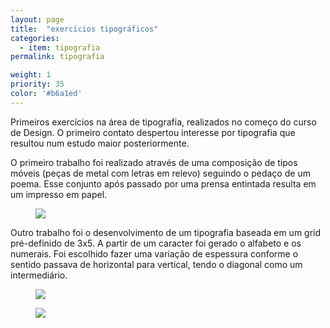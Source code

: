 ```yaml
---
layout: page
title:  "exercícios tipográficos"
categories:
  - item: tipografia
permalink: tipografia

weight: 1
priority: 35
color: '#b6a1ed'
---
```


Primeiros exercícios na área de tipografia, realizados no começo do curso de Design. O primeiro contato despertou interesse por tipografia que resultou num estudo maior posteriormente.

O primeiro trabalho foi realizado através de uma composição de tipos móveis (peças de metal com letras em relevo) seguindo o pedaço de um poema. Esse conjunto após passado por uma prensa entintada resulta em um impresso em papel.

<figure><img src="{{ site.baseurl }}/assets/tipografia/composicao2.jpg"/></figure>

Outro trabalho foi o desenvolvimento de um tipografia baseada em um grid pré-definido de 3x5. A partir de um caracter foi gerado o alfabeto e os numerais. Foi escolhido fazer uma variação de espessura conforme o sentido passava de horizontal para vertical, tendo o diagonal como um intermediário.

<figure><img class="left-align" src="{{ site.baseurl }}/assets/tipografia/tipo_grid.jpg"/></figure>

<figure><img class="left-align" src="{{ site.baseurl }}/assets/tipografia/proj_tipografia.jpg"/></figure>
